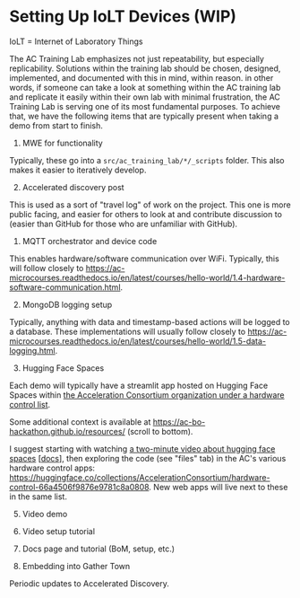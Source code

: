 # Setting Up IoLT Devices (WIP)

<!-- This document provides comprehensive instructions for setting up new IoLT devices, including documentation and demo for each device. Follow the steps below to ensure proper setup and configuration. -->

IoLT = Internet of Laboratory Things

The AC Training Lab emphasizes not just repeatability, but especially replicability. Solutions within the training lab should be chosen, designed, implemented, and documented with this in mind, within reason. in other words, if someone can take a look at something within the AC training lab and replicate it easily within their own lab with minimal frustration, the AC Training Lab is serving one of its most fundamental purposes. To achieve that, we have the following items that are typically present when taking a demo from start to finish.

1. MWE for functionality

Typically, these go into a `src/ac_training_lab/*/_scripts` folder. This also makes it easier to iteratively develop.

2. Accelerated discovery post

This is used as a sort of "travel log" of work on the project. This one is more public facing, and easier for others to look at and contribute discussion to (easier than GitHub for those who are unfamiliar with GitHub).

1. MQTT orchestrator and device code

This enables hardware/software communication over WiFi. Typically, this will follow closely to https://ac-microcourses.readthedocs.io/en/latest/courses/hello-world/1.4-hardware-software-communication.html.

2. MongoDB logging setup

Typically, anything with data and timestamp-based actions will be logged to a database. These implementations will usually follow closely to https://ac-microcourses.readthedocs.io/en/latest/courses/hello-world/1.5-data-logging.html.

3. Hugging Face Spaces

Each demo will typically have a streamlit app hosted on Hugging Face Spaces within [the Acceleration Consortium organization under a hardware control list](https://huggingface.co/collections/AccelerationConsortium/hardware-control-66a4506f9876e9781c8a0808).

Some additional context is available at https://ac-bo-hackathon.github.io/resources/ (scroll to bottom).

 I suggest starting with watching [a two-minute video about hugging face spaces](https://youtu.be/3bSVKNKb_PY?si=3qAScm2xfjNy1vrN) [[docs](https://hf.co/docs/hub/spaces)], then exploring the code (see "files" tab) in the AC's various hardware control apps: https://huggingface.co/collections/AccelerationConsortium/hardware-control-66a4506f9876e9781c8a0808. New web apps will live next to these in the same list.

5. Video demo



6. Video setup tutorial
7. Docs page and tutorial (BoM, setup, etc.)
8. Embedding into Gather Town

Periodic updates to Accelerated Discovery. 

